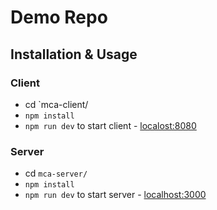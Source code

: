 # Demo Repo

## Installation & Usage
### Client
* cd `mca-client/
* `npm install`
* `npm run dev` to start client - [localost:8080](http://localost:8080) 

### Server
* cd `mca-server/`
* `npm install`
* `npm run dev` to start server - [localhost:3000](http://localhost:3000)
